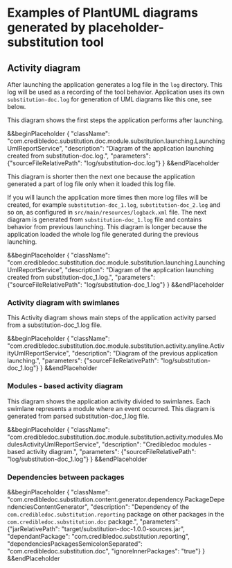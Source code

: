 # Examples of PlantUML diagrams generated by placeholder-substitution tool

## Activity diagram
After launching the application generates a log file in the `log` directory.
This log will be used as a recording of the tool behavior. Application uses its
own `substitution-doc.log` for generation of UML diagrams like this one, see below.

This diagram shows the first steps the application performs after launching.

&&beginPlaceholder {
    "className": "com.credibledoc.substitution.doc.module.substitution.launching.LaunchingUmlReportService",
    "description": "Diagram of the application launching created from substitution-doc.log.",
    "parameters": {"sourceFileRelativePath": "log/substitution-doc.log"}
} &&endPlaceholder

This diagram is shorter then the next one because the application generated a part
of log file only when it loaded this log file.

If you will launch the application more times then more log files will be created,
for example `substitution-doc_1.log`, `substitution-doc_2.log` and so on, as
configured in `src/main/resources/logback.xml` file. The next diagram is
generated from `substitution-doc_1.log` file and contains behavior from previous
launching. This diagram is longer because the application loaded the whole
log file generated during the previous launching.

&&beginPlaceholder {
    "className": "com.credibledoc.substitution.doc.module.substitution.launching.LaunchingUmlReportService",
    "description": "Diagram of the application launching created from substitution-doc_1.log.",
    "parameters": {"sourceFileRelativePath": "log/substitution-doc_1.log"}
} &&endPlaceholder

### Activity diagram with swimlanes
This Activity diagram shows main steps of the application activity parsed from a
substitution-doc_1.log file. 

&&beginPlaceholder {
    "className": "com.credibledoc.substitution.doc.module.substitution.activity.anyline.ActivityUmlReportService",
    "description": "Diagram of the previous application launching.",
    "parameters": {"sourceFileRelativePath": "log/substitution-doc_1.log"}
} &&endPlaceholder

### Modules - based activity diagram
This diagram shows the application activity divided to swimlanes. Each swimlane
represents a module where an event occurred.
This diagram is generated from parsed substitution-doc_1.log file.

&&beginPlaceholder {
    "className": "com.credibledoc.substitution.doc.module.substitution.activity.modules.ModulesActivityUmlReportService",
    "description": "Credibledoc modules - based activity diagram.",
    "parameters": {"sourceFileRelativePath": "log/substitution-doc_1.log"}
} &&endPlaceholder

### Dependencies between packages

&&beginPlaceholder {
    "className": "com.credibledoc.substitution.content.generator.dependency.PackageDependenciesContentGenerator",
    "description": "Dependency of the `com.credibledoc.substitution.reporting` package on other packages in the `com.credibledoc.substitution.doc` package.",
    "parameters": {"jarRelativePath": "target/substitution-doc-1.0.0-sources.jar",
        "dependantPackage": "com.credibledoc.substitution.reporting",
        "dependenciesPackagesSemicolonSeparated": "com.credibledoc.substitution.doc",
        "ignoreInnerPackages": "true"}
} &&endPlaceholder

